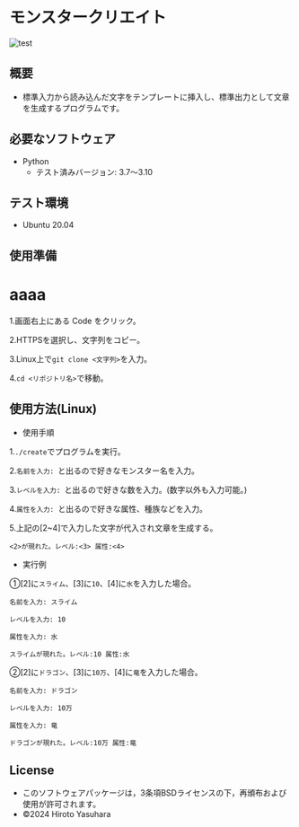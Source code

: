 # モンスタークリエイト
![test](https://github.com/kurese-ru/robosys-repo01/actions/workflows/test.yml/badge.svg)
## 概要
- 標準入力から読み込んだ文字をテンプレートに挿入し、標準出力として文章を生成するプログラムです。
## 必要なソフトウェア
- Python
  - テスト済みバージョン: 3.7〜3.10
## テスト環境
- Ubuntu 20.04
## 使用準備
# aaaa
1.画面右上にある Code をクリック。
  
2.HTTPSを選択し、文字列をコピー。

3.Linux上で```git clone <文字列>```を入力。

4.```cd <リポジトリ名>```で移動。

## 使用方法(Linux)
- 使用手順

1.```./create```でプログラムを実行。

2.```名前を入力: ```と出るので好きなモンスター名を入力。

3.```レベルを入力: ```と出るので好きな数を入力。(数字以外も入力可能。)

4.```属性を入力: ```と出るので好きな属性、種族などを入力。

5.上記の[2~4]で入力した文字が代入され文章を生成する。

```<2>が現れた。レベル:<3> 属性:<4>```
- 実行例

①[2]に```スライム```、[3]に```10```、[4]に```水```を入力した場合。

```名前を入力: スライム```

```レベルを入力: 10```

```属性を入力: 水```

```スライムが現れた。レベル:10 属性:水```

②[2]に```ドラゴン```、[3]に```10万```、[4]に```竜```を入力した場合。

```名前を入力: ドラゴン```

```レベルを入力: 10万```

```属性を入力: 竜```

```ドラゴンが現れた。レベル:10万 属性:竜```

## License
- このソフトウェアパッケージは，3条項BSDライセンスの下，再頒布および使用が許可されます。
- ©2024 Hiroto Yasuhara
